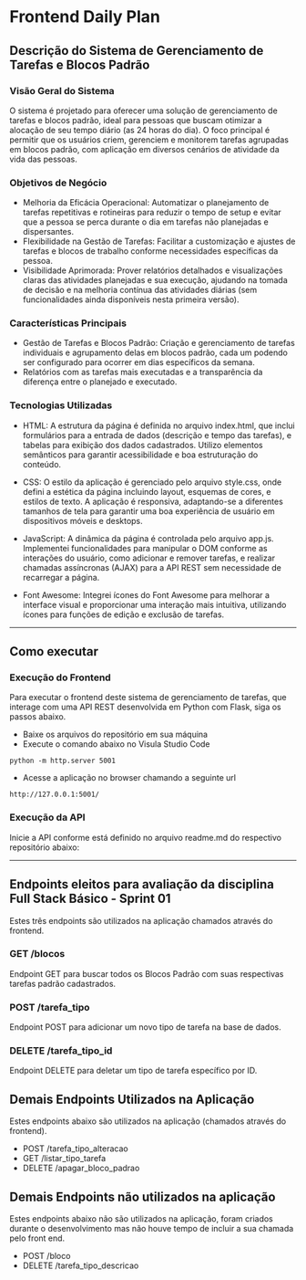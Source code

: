 # Frontend Daily Plan

## Descrição do Sistema de Gerenciamento de Tarefas e Blocos Padrão

### Visão Geral do Sistema

O sistema é projetado para oferecer uma solução de gerenciamento de tarefas e blocos padrão, ideal para pessoas que buscam otimizar a alocação de seu tempo diário (as 24 horas do dia). O foco principal é permitir que os usuários criem, gerenciem e monitorem tarefas agrupadas em blocos padrão, com aplicação em diversos cenários de atividade da vida das pessoas.

### Objetivos de Negócio

- Melhoria da Eficácia Operacional: Automatizar o planejamento de tarefas repetitivas e rotineiras para reduzir o tempo de setup e evitar que a pessoa se perca durante o dia em tarefas não planejadas e dispersantes.
- Flexibilidade na Gestão de Tarefas: Facilitar a customização e ajustes de tarefas e blocos de trabalho conforme necessidades específicas da pessoa.
- Visibilidade Aprimorada: Prover relatórios detalhados e visualizações claras das atividades planejadas e sua execução, ajudando na tomada de decisão e na melhoria contínua das atividades diárias (sem funcionalidades ainda disponíveis nesta primeira versão).

### Características Principais

- Gestão de Tarefas e Blocos Padrão: Criação e gerenciamento de tarefas individuais e agrupamento delas em blocos padrão, cada um podendo ser configurado para ocorrer em dias específicos da semana.
- Relatórios com as tarefas mais executadas e a transparência da diferença entre o planejado e executado.

### Tecnologias Utilizadas

- HTML: A estrutura da página é definida no arquivo index.html, que inclui formulários para a entrada de dados (descrição e tempo das tarefas), e tabelas para exibição dos dados cadastrados. Utilizo elementos semânticos para garantir acessibilidade e boa estruturação do conteúdo.

- CSS: O estilo da aplicação é gerenciado pelo arquivo style.css, onde defini a estética da página incluindo layout, esquemas de cores, e estilos de texto. A aplicação é responsiva, adaptando-se a diferentes tamanhos de tela para garantir uma boa experiência de usuário em dispositivos móveis e desktops.

- JavaScript: A dinâmica da página é controlada pelo arquivo app.js. Implementei funcionalidades para manipular o DOM conforme as interações do usuário, como adicionar e remover tarefas, e realizar chamadas assíncronas (AJAX) para a API REST sem necessidade de recarregar a página.

- Font Awesome: Integrei ícones do Font Awesome para melhorar a interface visual e proporcionar uma interação mais intuitiva, utilizando ícones para funções de edição e exclusão de tarefas.
---
## Como executar 

### Execução do Frontend

Para executar o frontend deste sistema de gerenciamento de tarefas, que interage com uma API REST desenvolvida em Python com Flask, siga os passos abaixo.

- Baixe os arquivos do repositório em sua máquina
- Execute o comando abaixo no Visula Studio Code

```comando
python -m http.server 5001
```

- Acesse a aplicação no browser chamando a seguinte url

```
http://127.0.0.1:5001/
```

### Execução da API

Inicie a API conforme está definido no arquivo readme.md do respectivo repositório abaixo:

---
## Endpoints eleitos para avaliação da disciplina Full Stack Básico - Sprint 01

Estes três endpoints são utilizados na aplicação chamados através do frontend.

### GET /blocos

Endpoint GET para buscar todos os Blocos Padrão com suas respectivas tarefas padrão cadastrados.

### POST /tarefa_tipo

Endpoint POST para adicionar um novo tipo de tarefa na base de dados.

### DELETE /tarefa_tipo_id

Endpoint DELETE para deletar um tipo de tarefa específico por ID.

## Demais Endpoints Utilizados na Aplicação 

Estes endpoints abaixo são utilizados na aplicação (chamados através do frontend).

- POST /tarefa_tipo_alteracao
- GET /listar_tipo_tarefa
- DELETE /apagar_bloco_padrao

## Demais Endpoints não utilizados na aplicação

Estes endpoints abaixo não são utilizados na aplicação, foram criados durante o desenvolvimento mas não houve tempo de incluir a sua chamada pelo front end.

- POST /bloco
- DELETE /tarefa_tipo_descricao
